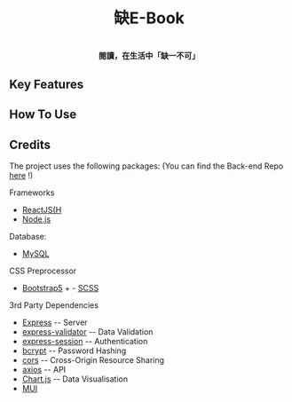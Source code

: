 <h1 align='center'>缺E-Book<h1>

<h4 align='center'>閱讀，在生活中「缺一不可」<h4>

## Key Features

## How To Use

## Credits

The project uses the following packages:
(You can find the Back-end Repo <a href='https://github.com/Anthya1104/ebook-be'>here<a> !) 
<br>

Frameworks
- [ReactJS(H](https://github.com/facebook/react/)
- [Node.js](https://nodejs.org/)

Database:
- [MySQL](https://www.mysql.com/)

CSS Preprocessor
- [Bootstrap5](https://getbootstrap.com/) + - [SCSS](https://sass-lang.com/)

3rd Party Dependencies
- [Express](https://expressjs.com/) -- Server
- [express-validator](https://github.com/express-validator/express-validator) -- Data Validation
- [express-session](https://github.com/expressjs/session) -- Authentication
- [bcrypt](https://github.com/kelektiv/node.bcrypt.js) -- Password Hashing
- [cors](https://github.com/expressjs/cors) -- Cross-Origin Resource Sharing
- [axios](https://axios-http.com/docs/intro) -- API
- [Chart.js](https://github.com/chartjs/Chart.js) -- Data Visualisation
- [MUI](https://mui.com/)
